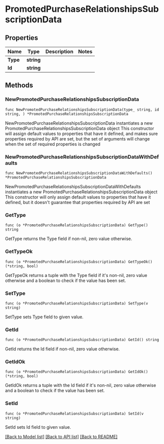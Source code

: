 # PromotedPurchaseRelationshipsSubscriptionData

## Properties

Name | Type | Description | Notes
------------ | ------------- | ------------- | -------------
**Type** | **string** |  | 
**Id** | **string** |  | 

## Methods

### NewPromotedPurchaseRelationshipsSubscriptionData

`func NewPromotedPurchaseRelationshipsSubscriptionData(type_ string, id string, ) *PromotedPurchaseRelationshipsSubscriptionData`

NewPromotedPurchaseRelationshipsSubscriptionData instantiates a new PromotedPurchaseRelationshipsSubscriptionData object
This constructor will assign default values to properties that have it defined,
and makes sure properties required by API are set, but the set of arguments
will change when the set of required properties is changed

### NewPromotedPurchaseRelationshipsSubscriptionDataWithDefaults

`func NewPromotedPurchaseRelationshipsSubscriptionDataWithDefaults() *PromotedPurchaseRelationshipsSubscriptionData`

NewPromotedPurchaseRelationshipsSubscriptionDataWithDefaults instantiates a new PromotedPurchaseRelationshipsSubscriptionData object
This constructor will only assign default values to properties that have it defined,
but it doesn't guarantee that properties required by API are set

### GetType

`func (o *PromotedPurchaseRelationshipsSubscriptionData) GetType() string`

GetType returns the Type field if non-nil, zero value otherwise.

### GetTypeOk

`func (o *PromotedPurchaseRelationshipsSubscriptionData) GetTypeOk() (*string, bool)`

GetTypeOk returns a tuple with the Type field if it's non-nil, zero value otherwise
and a boolean to check if the value has been set.

### SetType

`func (o *PromotedPurchaseRelationshipsSubscriptionData) SetType(v string)`

SetType sets Type field to given value.


### GetId

`func (o *PromotedPurchaseRelationshipsSubscriptionData) GetId() string`

GetId returns the Id field if non-nil, zero value otherwise.

### GetIdOk

`func (o *PromotedPurchaseRelationshipsSubscriptionData) GetIdOk() (*string, bool)`

GetIdOk returns a tuple with the Id field if it's non-nil, zero value otherwise
and a boolean to check if the value has been set.

### SetId

`func (o *PromotedPurchaseRelationshipsSubscriptionData) SetId(v string)`

SetId sets Id field to given value.



[[Back to Model list]](../README.md#documentation-for-models) [[Back to API list]](../README.md#documentation-for-api-endpoints) [[Back to README]](../README.md)


